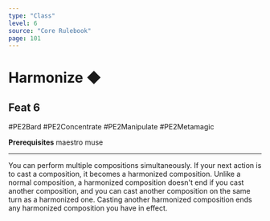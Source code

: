 ```yaml
---
type: "Class"
level: 6
source: "Core Rulebook"
page: 101
---
```

# Harmonize ◆
## Feat 6
#PE2Bard #PE2Concentrate #PE2Manipulate #PE2Metamagic 

**Prerequisites** maestro muse

---
You can perform multiple compositions simultaneously. If your next action is to cast a composition, it becomes a harmonized composition. Unlike a normal composition, a harmonized composition doesn't end if you cast another composition, and you can cast another composition on the same turn as a harmonized one. Casting another harmonized composition ends any harmonized composition you have in effect.